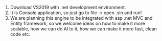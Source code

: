 1. Download VS2019 with .net development environment.
2. It is Console application, so just go to file -> open .sln and run!
3. We are planning this engine to be integrated with asp .net MVC and Entity framework, so we welcome ideas on how to make it more scalable, how we can do AI to it, how we
can make it more fast, clean code etc.
